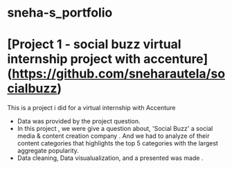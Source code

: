 # sneha-s_portfolio

# [Project 1 - social buzz virtual internship project with accenture] (https://github.com/sneharautela/socialbuzz)

This is a project i did for a virtual internship with Accenture 

* Data was provided by the project question.
* In this project , we were give a question about, 'Social Buzz' a social media & content creation company . And we had to analyze of their content categories that highlights the top 5 categories with the largest 
  aggregate popularity. 
* Data cleaning, Data visualualization, and a presented was made .

